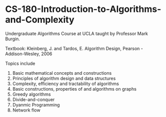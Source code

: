 # CS-180-Introduction-to-Algorithms-and-Complexity

Undergraduate Algorithms Course at UCLA taught by Professor Mark Burgin.

Textbook: Kleinberg, J. and Tardos, E. Algorithm Design, Pearson - Addison-Wesley, 2006

Topics include
  1. Basic mathematical concepts and constructions
  2. Principles of algorithm design and data structures
  3. Complexity, efficiency and tractability of algorithms
  4. Basic constructions, properties of and algorithms on graphs
  5. Greedy algorithms
  6. Divide-and-conquer
  7. Dyanmic Programming
  8. Network flow
  


